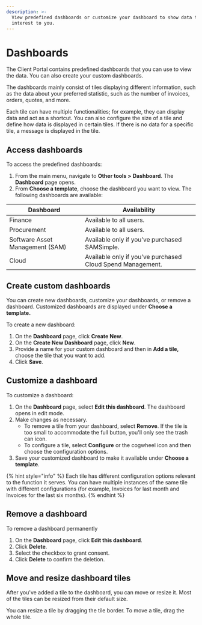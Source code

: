 ```yaml
---
description: >-
  View predefined dashboards or customize your dashboard to show data that is of
  interest to you.
---
```


# Dashboards

The Client Portal contains predefined dashboards that you can use to view the data. You can also create your custom dashboards.

The dashboards mainly consist of tiles displaying different information, such as the data about your preferred statistic, such as the number of invoices, orders, quotes, and more.

Each tile can have multiple functionalities; for example, they can display data and act as a shortcut. You can also configure the size of a tile and define how data is displayed in certain tiles. If there is no data for a specific tile, a message is displayed in the tile.

## Access dashboards

To access the predefined dashboards:

1. From the main menu, navigate to **Other tools >** **Dashboard**. The **Dashboard** page opens.
2. From **Choose a template**, choose the dashboard you want to view. The following dashboards are available:

| Dashboard                       | Availability                                               |
| ------------------------------- | ---------------------------------------------------------- |
| Finance                         | Available to all users.                                    |
| Procurement                     | Available to all users.                                    |
| Software Asset Management (SAM) | Available only if you've purchased SAMSimple.              |
| Cloud                           | Available only if you've purchased Cloud Spend Management. |

## Create custom dashboards

You can create new dashboards, customize your dashboards, or remove a dashboard. Customized dashboards are displayed under **Choose a template.**

To create a new dashboard:

1. On the **Dashboard** page, click **Create New**.
2. On the **Create New Dashboard** page, click **New**.
3. Provide a name for your custom dashboard and then in **Add a tile,** choose the tile that you want to add.
4. Click **Save**.

## Customize a dashboard

To customize a dashboard:

1. On the **Dashboard** page, select **Edit this dashboard**. The dashboard opens in edit mode.
2. Make changes as necessary.
   * To remove a tile from your dashboard, select **Remove**. If the tile is too small to accommodate the full button, you'll only see the trash can icon.
   * To configure a tile, select **Configure** or the cogwheel icon and then choose the configuration options.
3. Save your customized dashboard to make it available under **Choose a template**.

{% hint style="info" %}
Each tile has different configuration options relevant to the function it serves. You can have multiple instances of the same tile with different configurations (for example, Invoices for last month and Invoices for the last six months).
{% endhint %}

## **Remove a dashboard**

To remove a dashboard permanently&#x20;

1. On the **Dashboard** page, click **Edit this dashboard**.
2. Click **Delete**.
3. Select the checkbox to grant consent.
4. Click **Delete** to confirm the deletion.

## Move and resize dashboard tiles

After you've added a tile to the dashboard,  you can move or resize it. Most of the tiles can be resized from their default size.

You can resize a tile by dragging the tile border. To move a tile, drag the whole tile.
